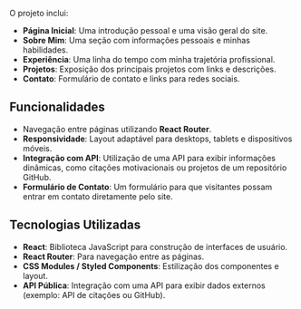O projeto inclui:
- **Página Inicial**: Uma introdução pessoal e uma visão geral do site.
- **Sobre Mim**: Uma seção com informações pessoais e minhas habilidades.
- **Experiência**: Uma linha do tempo com minha trajetória profissional.
- **Projetos**: Exposição dos principais projetos com links e descrições.
- **Contato**: Formulário de contato e links para redes sociais.

## Funcionalidades

- Navegação entre páginas utilizando **React Router**.
- **Responsividade**: Layout adaptável para desktops, tablets e dispositivos móveis.
- **Integração com API**: Utilização de uma API para exibir informações dinâmicas, como citações motivacionais ou projetos de um repositório GitHub.
- **Formulário de Contato**: Um formulário para que visitantes possam entrar em contato diretamente pelo site.

## Tecnologias Utilizadas

- **React**: Biblioteca JavaScript para construção de interfaces de usuário.
- **React Router**: Para navegação entre as páginas.
- **CSS Modules / Styled Components**: Estilização dos componentes e layout.
- **API Pública**: Integração com uma API para exibir dados externos (exemplo: API de citações ou GitHub).
